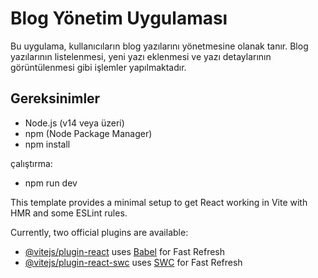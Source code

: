 # Blog Yönetim Uygulaması

Bu uygulama, kullanıcıların blog yazılarını yönetmesine olanak tanır. Blog yazılarının listelenmesi, yeni yazı eklenmesi ve yazı detaylarının görüntülenmesi gibi işlemler yapılmaktadır.

## Gereksinimler

- Node.js (v14 veya üzeri)
- npm (Node Package Manager)
- npm install

çalıştırma:
- npm run dev

This template provides a minimal setup to get React working in Vite with HMR and some ESLint rules.

Currently, two official plugins are available:

- [@vitejs/plugin-react](https://github.com/vitejs/vite-plugin-react/blob/main/packages/plugin-react/README.md) uses [Babel](https://babeljs.io/) for Fast Refresh
- [@vitejs/plugin-react-swc](https://github.com/vitejs/vite-plugin-react-swc) uses [SWC](https://swc.rs/) for Fast Refresh
